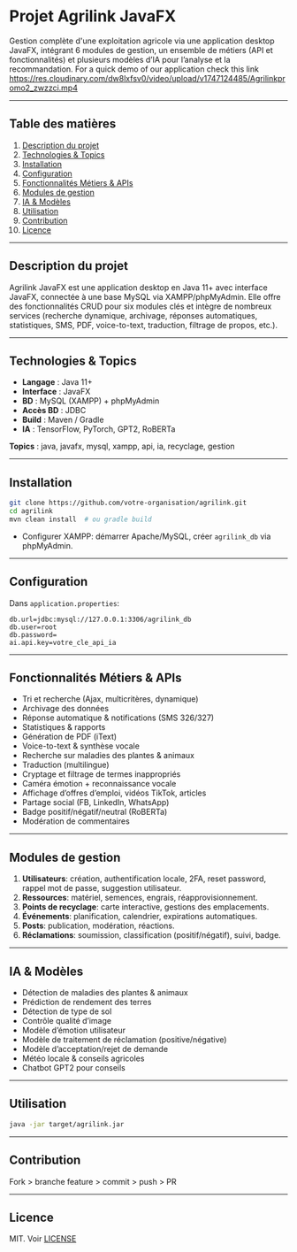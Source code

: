 # Projet Agrilink JavaFX

Gestion complète d'une exploitation agricole via une application desktop JavaFX, intégrant 6 modules de gestion, un ensemble de métiers (API et fonctionnalités) et plusieurs modèles d’IA pour l’analyse et la recommandation.
For a quick demo of our application check this link https://res.cloudinary.com/dw8lxfsv0/video/upload/v1747124485/Agrilinkpromo2_zwzzci.mp4

---

## Table des matières

1. [Description du projet](#description-du-projet)
2. [Technologies & Topics](#technologies--topics)
3. [Installation](#installation)
4. [Configuration](#configuration)
5. [Fonctionnalités Métiers & APIs](#fonctionnalites-metiers--apis)
6. [Modules de gestion](#modules-de-gestion)
7. [IA & Modèles](#ia--modeles)
8. [Utilisation](#utilisation)
9. [Contribution](#contribution)
10. [Licence](#licence)

---

## Description du projet

Agrilink JavaFX est une application desktop en Java 11+ avec interface JavaFX, connectée à une base MySQL via XAMPP/phpMyAdmin. Elle offre des fonctionnalités CRUD pour six modules clés et intègre de nombreux services (recherche dynamique, archivage, réponses automatiques, statistiques, SMS, PDF, voice-to-text, traduction, filtrage de propos, etc.).

---

## Technologies & Topics

* **Langage** : Java 11+
* **Interface** : JavaFX
* **BD** : MySQL (XAMPP) + phpMyAdmin
* **Accès BD** : JDBC
* **Build** : Maven / Gradle
* **IA** : TensorFlow, PyTorch, GPT2, RoBERTa

**Topics** : java, javafx, mysql, xampp, api, ia, recyclage, gestion

---

## Installation

```bash
git clone https://github.com/votre-organisation/agrilink.git
cd agrilink
mvn clean install  # ou gradle build
```

* Configurer XAMPP: démarrer Apache/MySQL, créer `agrilink_db` via phpMyAdmin.

---

## Configuration

Dans `application.properties`:

```properties
db.url=jdbc:mysql://127.0.0.1:3306/agrilink_db
db.user=root
db.password=
ai.api.key=votre_cle_api_ia
```

---

## Fonctionnalités Métiers & APIs

* Tri et recherche (Ajax, multicritères, dynamique)
* Archivage des données
* Réponse automatique & notifications (SMS 326/327)
* Statistiques & rapports
* Génération de PDF (iText)
* Voice-to-text & synthèse vocale
* Recherche sur maladies des plantes & animaux
* Traduction (multilingue)
* Cryptage et filtrage de termes inappropriés
* Caméra émotion + reconnaissance vocale
* Affichage d’offres d’emploi, vidéos TikTok, articles
* Partage social (FB, LinkedIn, WhatsApp)
* Badge positif/négatif/neutral (RoBERTa)
* Modération de commentaires

---

## Modules de gestion

1. **Utilisateurs**: création, authentification locale, 2FA, reset password, rappel mot de passe, suggestion utilisateur.
2. **Ressources**: matériel, semences, engrais, réapprovisionnement.
3. **Points de recyclage**: carte interactive, gestions des emplacements.
4. **Événements**: planification, calendrier, expirations automatiques.
5. **Posts**: publication, modération, réactions.
6. **Réclamations**: soumission, classification (positif/négatif), suivi, badge.

---

## IA & Modèles

* Détection de maladies des plantes & animaux
* Prédiction de rendement des terres
* Détection de type de sol
* Contrôle qualité d’image
* Modèle d’émotion utilisateur
* Modèle de traitement de réclamation (positive/négative)
* Modèle d’acceptation/rejet de demande
* Météo locale & conseils agricoles
* Chatbot GPT2 pour conseils

---

## Utilisation

```bash
java -jar target/agrilink.jar
```

---

## Contribution

Fork > branche feature > commit > push > PR

---

## Licence

MIT. Voir [LICENSE](LICENSE)

